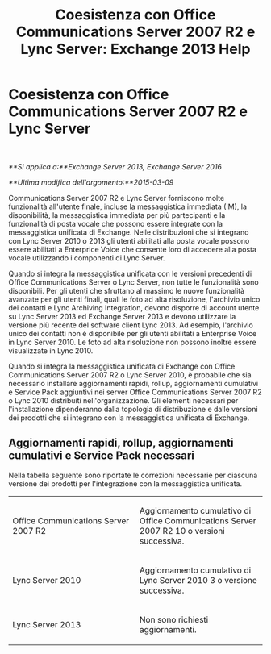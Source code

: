 ﻿---
title: 'Coesistenza con Office Communications Server 2007 R2 e Lync Server: Exchange 2013 Help'
TOCTitle: Coesistenza con Office Communications Server 2007 R2 e Lync Server
ms:assetid: f12d65c7-0b2c-46a1-a14a-802a76296fa1
ms:mtpsurl: https://technet.microsoft.com/it-it/library/JJ851069(v=EXCHG.150)
ms:contentKeyID: 50555695
ms.date: 05/22/2018
mtps_version: v=EXCHG.150
ms.translationtype: MT
---

# Coesistenza con Office Communications Server 2007 R2 e Lync Server

 

_**Si applica a:**Exchange Server 2013, Exchange Server 2016_

_**Ultima modifica dell'argomento:**2015-03-09_

Communications Server 2007 R2 e Lync Server forniscono molte funzionalità all'utente finale, incluse la messaggistica immediata (IM), la disponibilità, la messaggistica immediata per più partecipanti e la funzionalità di posta vocale che possono essere integrate con la messaggistica unificata di Exchange. Nelle distribuzioni che si integrano con Lync Server 2010 o 2013 gli utenti abilitati alla posta vocale possono essere abilitati a Enterprice Voice che consente loro di accedere alla posta vocale utilizzando i componenti di Lync Server.

Quando si integra la messaggistica unificata con le versioni precedenti di Office Communications Server o Lync Server, non tutte le funzionalità sono disponibili. Per gli utenti che sfruttano al massimo le nuove funzionalità avanzate per gli utenti finali, quali le foto ad alta risoluzione, l'archivio unico dei contatti e Lync Archiving Integration, devono disporre di account utente su Lync Server 2013 ed Exchange Server 2013 e devono utilizzare la versione più recente del software client Lync 2013. Ad esempio, l'archivio unico dei contatti non è disponibile per gli utenti abilitati a Enterprise Voice in Lync Server 2010. Le foto ad alta risoluzione non possono inoltre essere visualizzate in Lync 2010.

Quando si integra la messaggistica unificata di Exchange con Office Communications Server 2007 R2 o Lync Server 2010, è probabile che sia necessario installare aggiornamenti rapidi, rollup, aggiornamenti cumulativi e Service Pack aggiuntivi nei server Office Communications Server 2007 R2 o Lync 2010 distribuiti nell'organizzazione. Gli elementi necessari per l'installazione dipenderanno dalla topologia di distribuzione e dalle versioni dei prodotti che si integrano con la messaggistica unificata di Exchange.

## Aggiornamenti rapidi, rollup, aggiornamenti cumulativi e Service Pack necessari

Nella tabella seguente sono riportate le correzioni necessarie per ciascuna versione dei prodotti per l'integrazione con la messaggistica unificata.


<table>
<colgroup>
<col style="width: 50%" />
<col style="width: 50%" />
</colgroup>
<tbody>
<tr class="odd">
<td><p>Office Communications Server 2007 R2</p></td>
<td><p>Aggiornamento cumulativo di Office Communications Server 2007 R2 10 o versioni successiva.</p></td>
</tr>
<tr class="even">
<td><p>Lync Server 2010</p></td>
<td><p>Aggiornamento cumulativo di Lync Server 2010 3 o versione successiva.</p></td>
</tr>
<tr class="odd">
<td><p>Lync Server 2013</p></td>
<td><p>Non sono richiesti aggiornamenti.</p></td>
</tr>
</tbody>
</table>

